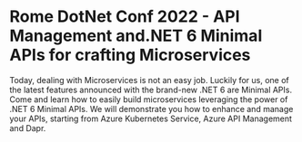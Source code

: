 # Rome DotNet Conf 2022 - API Management and.NET 6 Minimal APIs for crafting Microservices

Today, dealing with Microservices is not an easy job. Luckily for us, one of the latest features announced with the brand-new .NET 6 are Minimal APIs.
Come and learn how to easily build microservices leveraging the power of .NET 6 Minimal APIs. We will demonstrate you how to enhance and manage your APIs, starting from Azure Kubernetes Service, Azure API Management and Dapr.